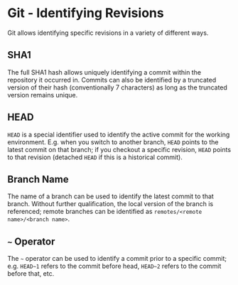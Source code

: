 # Git - Identifying Revisions
Git allows identifying specific revisions in a variety of different ways.

## SHA1
The full SHA1 hash allows uniquely identifying a commit within the repository it occurred in. Commits can also be identified by a truncated version of their hash (conventionally 7 characters) as long as the truncated version remains unique.

## HEAD
`HEAD` is a special identifier used to identify the active commit for the working environment. E.g. when you switch to another branch, `HEAD` points to the latest commit on that branch; if you checkout a specific revision, `HEAD` points to that revision (detached `HEAD` if this is a historical commit).

## Branch Name
The name of a branch can be used to identify the latest commit to that branch. Without further qualification, the local version of the branch is referenced; remote branches can be identified as `remotes/<remote name>/<branch name>`.

## `~` Operator
The `~` operator can be used to identify a commit prior to a specific commit; e.g. `HEAD~1` refers to the commit before head, `HEAD~2` refers to the commit before that, etc.
